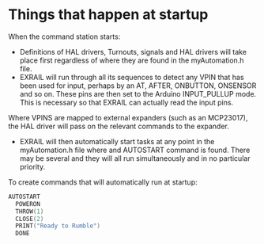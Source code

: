 # Things that happen at startup

When the command station starts:

- Definitions of HAL drivers, Turnouts, signals and HAL drivers will take place first regardless of where they are found in the myAutomation.h file.
- EXRAIL will run through all its sequences to detect any VPIN that has been used for input, perhaps by an AT, AFTER, ONBUTTON, ONSENSOR and so on. These pins are then set to the Arduino INPUT_PULLUP mode. This is necessary so that EXRAIL can actually read the input pins.

Where VPINS are mapped to external expanders (such as an MCP23017), the HAL driver will pass on the relevant commands to the expander.

- EXRAIL will then automatically start tasks at any point in the myAutomation.h file where and AUTOSTART command is found. There may be several and they will all run simultaneously and in no particular priority.

To create commands that will automatically run at startup:

```cpp
AUTOSTART
  POWERON
  THROW(1)
  CLOSE(2)
  PRINT("Ready to Rumble")
  DONE
```
